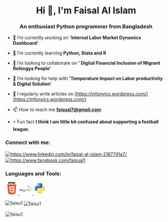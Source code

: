 <h1 align="center">Hi 👋, I'm Faisal Al Islam</h1>
<h3 align="center">An enthusiast Python programmer from Bangladesh</h3>



- 🔭 I’m currently working on **'Internal Labor Market Dynamics Dashboard'**

- 🌱 I’m currently learning **Python, Stata and R**

- 👯 I’m looking to collaborate on **' Digital Financial Inclusion of Migrant Rohingya People'**

- 🤝 I’m looking for help with **'Temperature Impact on Labor productivity & Digital Solution'**

- 📝 I regularly write articles on [https://infonyics.wordpress.com/](https://infonyics.wordpress.com/)

- 📫 How to reach me **faisual7@gmail.com**

- ⚡ Fun fact **I think I am little bit confused about supporting a football league.**

<h3 align="left">Connect with me:</h3>
<p align="left">
<a href="https://linkedin.com/in/https://www.linkedin.com/in/faisal-al-islam-2167741a7/" target="blank"><img align="center" src="https://raw.githubusercontent.com/rahuldkjain/github-profile-readme-generator/master/src/images/icons/Social/linked-in-alt.svg" alt="https://www.linkedin.com/in/faisal-al-islam-2167741a7/" height="30" width="40" /></a>
<a href="https://fb.com/https://www.facebook.com/faisual1" target="blank"><img align="center" src="https://raw.githubusercontent.com/rahuldkjain/github-profile-readme-generator/master/src/images/icons/Social/facebook.svg" alt="https://www.facebook.com/faisual1" height="30" width="40" /></a>
</p>

<h3 align="left">Languages and Tools:</h3>
<p align="left"> <a href="https://www.w3.org/html/" target="_blank" rel="noreferrer"> <img src="https://raw.githubusercontent.com/devicons/devicon/master/icons/html5/html5-original-wordmark.svg" alt="html5" width="40" height="40"/> </a> <a href="https://www.mysql.com/" target="_blank" rel="noreferrer"> <img src="https://raw.githubusercontent.com/devicons/devicon/master/icons/mysql/mysql-original-wordmark.svg" alt="mysql" width="40" height="40"/> </a> <a href="https://www.python.org" target="_blank" rel="noreferrer"> <img src="https://raw.githubusercontent.com/devicons/devicon/master/icons/python/python-original.svg" alt="python" width="40" height="40"/> </a> </p>

<p><img align="left" src="https://github-readme-stats.vercel.app/api/top-langs?username=faisu1&show_icons=true&locale=en&layout=compact" alt="faisu1" /></p>

<p>&nbsp;<img align="center" src="https://github-readme-stats.vercel.app/api?username=faisu1&show_icons=true&locale=en" alt="faisu1" /></p>

<p><img align="center" src="https://github-readme-streak-stats.herokuapp.com/?user=faisu1&" alt="faisu1" /></p>
